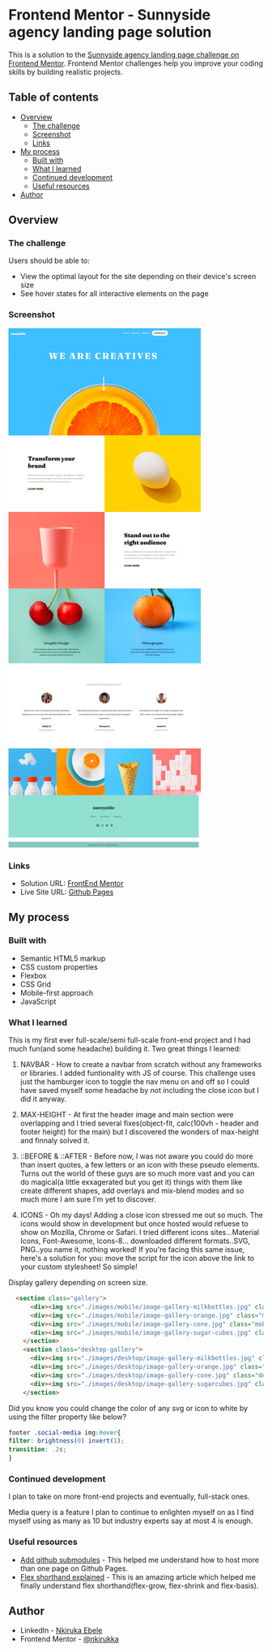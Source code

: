 # Frontend Mentor - Sunnyside agency landing page solution

This is a solution to the [Sunnyside agency landing page challenge on Frontend Mentor](https://www.frontendmentor.io/challenges/sunnyside-agency-landing-page-7yVs3B6ef). Frontend Mentor challenges help you improve your coding skills by building realistic projects.

## Table of contents

- [Overview](#overview)
  - [The challenge](#the-challenge)
  - [Screenshot](#screenshot)
  - [Links](#links)
- [My process](#my-process)
  - [Built with](#built-with)
  - [What I learned](#what-i-learned)
  - [Continued development](#continued-development)
  - [Useful resources](#useful-resources)
- [Author](#author)

## Overview

### The challenge

Users should be able to:

- View the optimal layout for the site depending on their device's screen size
- See hover states for all interactive elements on the page

### Screenshot

![](./screenshot/screenshot-desktop.png)

### Links

- Solution URL: [FrontEnd Mentor](https://www.frontendmentor.io/solutions/created-using-html5-css-flexbox-css-grid-mobile-first-approach-4piTptvO4Y)
- Live Site URL: [Github Pages](https://nkirukka.github.io/sunny-side_agency/)

## My process

### Built with

- Semantic HTML5 markup
- CSS custom properties
- Flexbox
- CSS Grid
- Mobile-first approach
- JavaScript

### What I learned

This is my first ever full-scale/semi full-scale front-end project and I had much fun(and some headache) building it.
Two great things I learned:

1. NAVBAR - How to create a navbar from scratch without any frameworks or libraries. I added funtionality with JS of course. This challenge uses just the hamburger icon to toggle the nav menu on and off so I could have saved myself some headache by not including the close icon but I did it anyway.

2. MAX-HEIGHT - At first the header image and main section were overlapping and I tried several fixes(object-fit, calc(100vh - header and footer height) for the main) but I discovered the wonders of max-height and finnaly solved it.

3. ::BEFORE & ::AFTER - Before now, I was not aware you could do more than insert quotes, a few letters or an icon with these pseudo elements. Turns out the world of these guys are so much more vast and you can do magical(a little exxagerated but you get it) things with them like create different shapes, add overlays and mix-blend modes and so much more I am sure I'm yet to discover.

4. ICONS - Oh my days! Adding a close icon stressed me out so much. The icons would show in development but once hosted would refuese to show on Mozilla, Chrome or Safari. I tried different icons sites...Material Icons, Font-Awesome, Icons-8... downloaded different formats..SVG, PNG..you name it, nothing worked!
If you're facing this same issue, here's a solution for you: move the script for the icon above the link to your custom stylesheet! So simple! 


Display gallery depending on screen size.
```html
  <section class="gallery">
      <div><img src="./images/mobile/image-gallery-milkbottles.jpg" class="mobile-imgs" alt="Milk bottles"></div>
      <div><img src="./images/mobile/image-gallery-orange.jpg" class="mobile-imgs" alt="Orange"></div>
      <div><img src="./images/mobile/image-gallery-cone.jpg" class="mobile-imgs" alt="Ice cream cone"></div>
      <div><img src="./images/mobile/image-gallery-sugar-cubes.jpg" class="mobile-imgs" alt="Sugar cubes"></div>
    </section>
    <section class="desktop-gallery">
      <div><img src="./images/desktop/image-gallery-milkbottles.jpg" class="desktop-imgs" alt="Milk bottles"></div>
      <div><img src="./images/desktop/image-gallery-orange.jpg" class="desktop-imgs" alt="Orange"></div>
      <div><img src="./images/desktop/image-gallery-cone.jpg" class="desktop-imgs" alt="Ice cream cone"></div>
      <div><img src="./images/desktop/image-gallery-sugarcubes.jpg" class="desktop-imgs" alt="Sugar cubes"></div>
    </section>
```

Did you know you could change the color of any svg or icon to white by using the filter property like below?
```css
footer .social-media img:hover{
filter: brightness(0) invert(1);
transition: .2s;
}
```

### Continued development

I plan to take on more front-end projects and eventually, full-stack ones. 

Media query is a feature I plan to continue to enlighten myself on as I find myself using as many as 10 but industry experts say at most 4 is enough.

### Useful resources

- [Add github submodules](https://gist.github.com/kevincolten/315e27402f97a66def62) - This helped me understand how to host more than one page on Github Pages.
- [Flex shorthand explained](https://css-tricks.com/understanding-flex-grow-flex-shrink-and-flex-basis/) - This is an amazing article which helped me finally understand flex shorthand(flex-grow, flex-shrink and flex-basis).

## Author

- LinkedIn - [Nkiruka Ebele](linkedin.com/in/nkiruka-ebele-8b03bb17a)
- Frontend Mentor - [@nkirukka](https://www.frontendmentor.io/profile/nkirukka)
